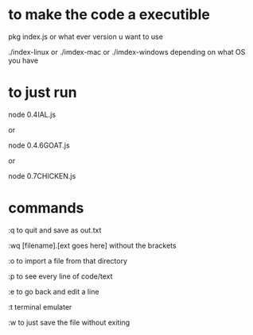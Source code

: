 # to make the code a executible

pkg index.js or what ever version u want to use

./index-linux or ./imdex-mac or ./imdex-windows depending on what OS you have

# to just run

node 0.4IAL.js

or 

node 0.4.6GOAT.js

or

node 0.7CHICKEN.js

# commands

:q to quit and save as out.txt


:wq [filename].[ext goes here] without the brackets

:o to import a file from that directory

:p to see every line of code/text

:e to go back and edit a line

:t terminal emulater

:w to just save the file without exiting
